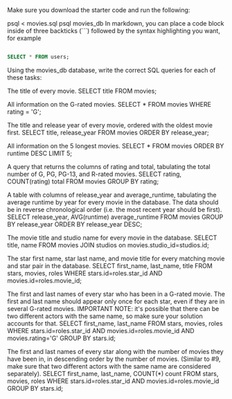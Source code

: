 Make sure you download the starter code and run the following:

  psql < movies.sql
  psql movies_db
In markdown, you can place a code block inside of three backticks (```) followed by the syntax highlighting you want, for example

```sql

SELECT * FROM users;

```

Using the movies_db database, write the correct SQL queries for each of these tasks:

The title of every movie. SELECT title FROM movies;

All information on the G-rated movies. SELECT * FROM movies WHERE rating = 'G';

The title and release year of every movie, ordered with the oldest movie first. SELECT title, release_year FROM movies ORDER BY release_year;

All information on the 5 longest movies. SELECT * FROM movies ORDER BY runtime DESC LIMIT 5;

A query that returns the columns of rating and total, tabulating the total number of G, PG, PG-13, and R-rated movies. SELECT rating, COUNT(rating) total FROM movies GROUP BY rating;

A table with columns of release_year and average_runtime, tabulating the average runtime by year for every movie in the database. The data should be in reverse chronological order (i.e. the most recent year should be first). SELECT release_year, AVG(runtime) average_runtime FROM movies GROUP BY release_year ORDER BY release_year DESC;

The movie title and studio name for every movie in the database. SELECT title, name FROM movies JOIN studios on movies.studio_id=studios.id;

The star first name, star last name, and movie title for every matching movie and star pair in the database. SELECT first_name, last_name, title FROM stars, movies, roles WHERE stars.id=roles.star_id AND movies.id=roles.movie_id;

The first and last names of every star who has been in a G-rated movie. The first and last name should appear only once for each star, even if they are in several G-rated movies. IMPORTANT NOTE: it's possible that there can be two different actors with the same name, so make sure your solution accounts for that. SELECT first_name, last_name FROM stars, movies, roles WHERE stars.id=roles.star_id AND movies.id=roles.movie_id AND movies.rating='G' GROUP BY stars.id;

The first and last names of every star along with the number of movies they have been in, in descending order by the number of movies. (Similar to #9, make sure that two different actors with the same name are considered separately). SELECT first_name, last_name, COUNT(*) count FROM stars, movies, roles WHERE stars.id=roles.star_id AND movies.id=roles.movie_id GROUP BY stars.id;